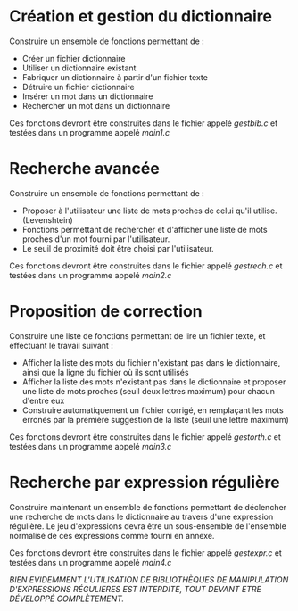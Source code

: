 # Création et gestion du dictionnaire

Construire un ensemble de fonctions permettant de :

- Créer un fichier dictionnaire
- Utiliser un dictionnaire existant
- Fabriquer un dictionnaire à partir d'un fichier texte
- Détruire un fichier dictionnaire
- Insérer un mot dans un dictionnaire
- Rechercher un mot dans un dictionnaire

Ces fonctions devront être construites dans le fichier appelé _gestbib.c_ et testées dans un programme appelé _main1.c_

# Recherche avancée

Construire un ensemble de fonctions permettant de :

- Proposer à l'utilisateur une liste de mots proches de celui qu'il utilise. (Levenshtein)
- Fonctions permettant de rechercher et d'afficher une liste de mots proches d'un mot fourni par l'utilisateur.
- Le seuil de proximité doit être choisi par l'utilisateur.

Ces fonctions devront être construites dans le fichier appelé _gestrech.c_ et testées dans un programme appelé _main2.c_

# Proposition de correction

Construire une liste de fonctions permettant de lire un fichier texte, et effectuant le travail suivant :

- Afficher la liste des mots du fichier n'existant pas dans le dictionnaire, ainsi que la ligne du fichier où ils sont utilisés
- Afficher la liste des mots n'existant pas dans le dictionnaire et proposer une liste de mots proches (seuil deux lettres maximum) pour chacun d'entre eux
- Construire automatiquement un fichier corrigé, en remplaçant les mots erronés par la première suggestion de la liste (seuil une lettre maximum)

Ces fonctions devront être construites dans le fichier appelé _gestorth.c_ et testées dans un programme appelé _main3.c_

# Recherche par expression régulière

Construire maintenant un ensemble de fonctions permettant de déclencher une recherche de mots dans le dictionnaire au travers d'une expression régulière. Le jeu d'expressions devra être un sous-ensemble de l'ensemble normalisé de ces expressions comme fourni en annexe.

Ces fonctions devront être construites dans le fichier appelé _gestexpr.c_ et testées dans un programme appelé _main4.c_

_BIEN EVIDEMMENT L'UTILISATION DE BIBLIOTHÈQUES DE MANIPULATION D'EXPRESSIONS RÉGULIERES EST INTERDITE, TOUT DEVANT ETRE DÉVELOPPÉ COMPLÈTEMENT._
